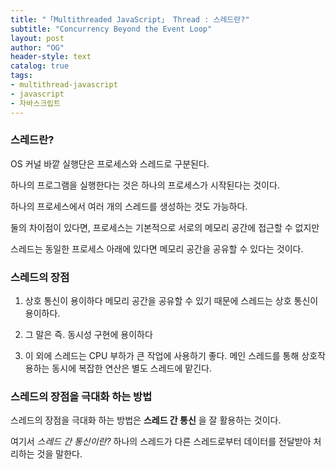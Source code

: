```yaml
---
title: "「Multithreaded JavaScript」 Thread : 스레드란?"
subtitle: "Concurrency Beyond the Event Loop"
layout: post
author: "OG"
header-style: text
catalog: true
tags:
- multithread-javascript
- javascript
- 자바스크립트
---
```


### 스레드란?

OS 커널 바깥 실행단은 프로세스와 스레드로 구분된다.

하나의 프로그램을 실행한다는 것은 하나의 프로세스가 시작된다는 것이다.

하나의 프로세스에서 여러 개의 스레드를 생성하는 것도 가능하다.

둘의 차이점이 있다면, 프로세스는 기본적으로 서로의 메모리 공간에 접근할 수 없지만 

스레드는 동일한 프로세스 아래에 있다면 메모리 공간을 공유할 수 있다는 것이다.


### 스레드의 장점

1. 상호 통신이 용이하다
메모리 공간을 공유할 수 있기 때문에 스레드는 상호 통신이 용이하다.

2. 그 말은 즉. 동시성 구현에 용이하다

3. 이 외에 스레드는 CPU 부하가 큰 작업에 사용하기 좋다.
메인 스레드를 통해 상호작용하는 동시에 복잡한 연산은 별도 스레드에 맡긴다.

### 스레드의 장점을 극대화 하는 방법

스레드의 장점을 극대화 하는 방법은 **스레드 간 통신** 을 잘 활용하는 것이다.

여기서 *스레드 간 통신이란?* 하나의 스레드가 다른 스레드로부터 데이터를 전달받아 처리하는 것을 말한다.





